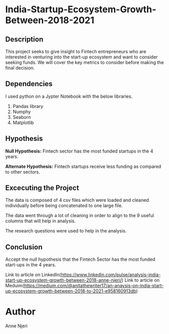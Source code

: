 # India-Startup-Ecosystem-Growth-Between-2018-2021

## Description
This project seeks to give insight to Fintech entrepreneurs who are interested in venturing into the start-up ecosystem and want to consider seeking funds. We will cover the key metrics to consider before making the final decision.

## Dependencies
I used python on a Jypter Notebook with the below libraries.
1. Pandas library
2. Numphy
3. Seaborn
4. Matplotlib

## Hypothesis
**Null Hypothesis:** Fintech sector has the most funded startups in the 4 years.

**Alternate Hypothesis:** Fintech startups receive less funding as compared to other sectors.

## Excecuting the Project
The data is composed of 4 csv files which were loaded and cleaned individually before being concatenated to one large file.

The data went through a lot of cleaning in order to align to the 9 useful columns that will help in analysis.

The research questions were used to help in the analysis.
## Conclusion
Accept the null hypothesis that the Fintech Sector has the most funded start-ups in the 4 years.

Link to article on LinkedIn(https://www.linkedin.com/pulse/analysis-india-start-up-ecosystem-growth-between-2018-anne-njeri/)
Link to article on Meduim(https://medium.com/@anitathewriter17/an-anaysis-on-india-start-up-ecosystem-growth-between-2018-to-2021-e958160913db)

# Author
Anne Njeri
